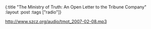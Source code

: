 {:title "The Ministry of Truth: An Open Letter to the Tribune Company"
:layout :post
:tags  ["radio"]}

<http://www.szcz.org/audio/tmot_2007-02-08.mp3>

